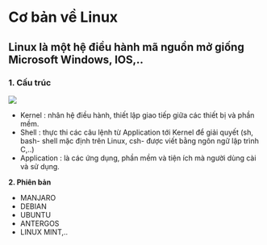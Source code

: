 # Cơ bản về Linux
## Linux là một hệ điều hành mã nguồn mở giống Microsoft Windows, IOS,..
### 1. Cấu trúc 
![](https://2.bp.blogspot.com/-xU5aB5e7v9E/WfAvTqZbDkI/AAAAAAAAJAo/-0s8WE4OOyE1_YZDjFLhGc4IWQ8IONEXwCLcBGAs/s400/ksa-pic0.jpeg)
- Kernel : nhân hệ điều hành, thiết lập giao tiếp giữa các thiết bị và phần mềm.
- Shell : thực thi các câu lệnh từ Application tới Kernel để giải quyết (sh, bash- shell mặc định trên Linux, csh- được viết bằng ngôn ngữ lập trình C,..)
- Application : là các ứng dụng, phần mềm và tiện ích mà người dùng cài và sử dụng.

**2. Phiên bản**

- MANJARO 
- DEBIAN
- UBUNTU
- ANTERGOS
- LINUX MINT,..







